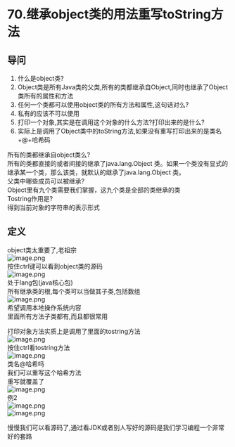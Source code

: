 # 70.继承object类的用法重写toString方法

<a name="YjSBa"></a>
## 导问
1. 什么是object类?
  1. Object类是所有Java类的父类,所有的类都继承自Object,同时也继承了Object类所有的属性和方法
2. 任何一个类都可以使用object类的所有方法和属性,这句话对么?
  1. 私有的应该不可以使用
3. 打印一个对象,其实是在调用这个对象的什么方法?打印出来的是什么?
  1. 实际上是调用了Object类中的toString方法,如果没有重写打印出来的是类名+@+哈希码

所有的类都继承自object类么?<br />所有的类都直接的或者间接的继承了java.lang.Object 类。如果一个类没有显式的继承某一个类，那么该类，就默认的继承了java.lang.Object 类。<br />父类中哪些成员可以被继承?<br />Object里有九个类需要我们掌握，这九个类是全部的类继承的类<br />Tostring作用是?<br />得到当前对象的字符串的表示形式


<a name="WAQ9S"></a>
## 定义
object类太重要了,老祖宗<br />![image.png](https://cdn.nlark.com/yuque/0/2019/png/349894/1559355139795-e504d05f-6777-406c-8a33-edbfb3687a19.png#align=left&display=inline&height=54&name=image.png&originHeight=54&originWidth=430&size=29593&status=done&width=430)<br />按住ctrl键可以看到object类的源码<br />![image.png](https://cdn.nlark.com/yuque/0/2019/png/349894/1559355200093-852543a7-53a6-4a54-9b26-6ccab2577c3d.png#align=left&display=inline&height=344&name=image.png&originHeight=344&originWidth=393&size=138708&status=done&width=393)<br />处于lang包(java核心包)<br />所有继承类的根,每个类可以当做其子类,包括数组<br />![image.png](https://cdn.nlark.com/yuque/0/2019/png/349894/1559355295503-bdd1d62b-26de-4798-9274-ef701efd5759.png#align=left&display=inline&height=34&name=image.png&originHeight=34&originWidth=188&size=6641&status=done&width=188)<br />希望调用本地操作系统内容<br />里面所有方法子类都有,而且都很常用

打印对象方法实质上是调用了里面的tostring方法<br />![image.png](https://cdn.nlark.com/yuque/0/2019/png/349894/1559355415760-bff21ade-a429-4dcb-b1d5-a0fe7c2b7743.png#align=left&display=inline&height=374&name=image.png&originHeight=374&originWidth=320&size=52803&status=done&width=320)<br />按住ctrl看tostring方法<br />![image.png](https://cdn.nlark.com/yuque/0/2019/png/349894/1559355513556-e3725071-e8f8-411f-91ff-311e9185f996.png#align=left&display=inline&height=52&name=image.png&originHeight=52&originWidth=362&size=17228&status=done&width=362)<br />类名@哈希吗<br />我们可以重写这个哈希方法<br />重写就覆盖了<br />![image.png](https://cdn.nlark.com/yuque/0/2019/png/349894/1559355573243-1371b30d-9e23-4f84-aa4d-3b641bf7de24.png#align=left&display=inline&height=353&name=image.png&originHeight=353&originWidth=289&size=56920&status=done&width=289)<br />例2<br />![image.png](https://cdn.nlark.com/yuque/0/2019/png/349894/1559355662882-398527be-506e-4774-927e-f0a164285e31.png#align=left&display=inline&height=286&name=image.png&originHeight=286&originWidth=317&size=70810&status=done&width=317)<br />![image.png](https://cdn.nlark.com/yuque/0/2019/png/349894/1559355610962-ee026cbf-2a37-413b-b27e-12f7f0d4c837.png#align=left&display=inline&height=73&name=image.png&originHeight=73&originWidth=213&size=20120&status=done&width=213)

慢慢我们可以看源码了,通过看JDK或者别人写好的源码是我们学习编程一个非常好的套路

